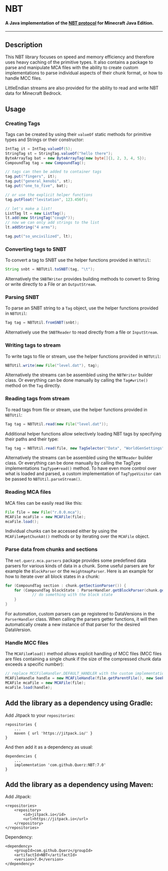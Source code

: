 # NBT

#### A Java implementation of the [NBT protocol](http://minecraft.gamepedia.com/NBT_format) for Minecraft Java Edition.
---

## Description

This NBT library focuses on speed and memory efficiency and therefore uses heavy caching of the primitive types.
It also contains a package to parse and manipulate MCA files with the ability to create custom implementations to
parse individual aspects of their chunk format, or how to handle MCC files.

LittleEndian streams are also provided for the ability to read and write NBT data for Minecraft Bedrock.

## Usage

### Creating Tags

Tags can be created by using their `valueOf` static methods for primitive types and Strings or their constructor:

```java
IntTag it = IntTag.valueOf(5);
StringTag st = StringTag.valueOf("hello there");
ByteArrayTag bat = new ByteArrayTag(new byte[]{1, 2, 3, 4, 5});
CompoundTag tag = new CompoundTag();

// tags can then be added to container tags
tag.put("fingers", it);
tag.put("general_kenobi", st);
tag.put("one_to_five", bat);

// or use the explicit helper functions
tag.putFloat("levitation", 123.456f);

// let's make a list!
ListTag lt = new ListTag();
lt.add(new StringTag("cough"));
// now we can only add strings to the list
lt.addString("4 arms");

tag.put("so_uncivilized", lt);
```

### Converting tags to SNBT

To convert a tag to SNBT use the helper functions provided in `NBTUtil`:
```java
String snbt = NBTUtil.toSNBT(tag, "\t");
```
Alternatively the `SNBTWriter` provides building methods to convert to String or write directly to a File or an `OutputStream`.

### Parsing SNBT

To parse an SNBT string to a `Tag` object, use the helper functions provided in `NBTUtil`:
```java
Tag tag = NBTUtil.fromSNBT(snbt);
```
Alternatively use the `SNBTReader` to read directly from a file or `InputStream`.

### Writing tags to stream

To write tags to file or stream, use the helper functions provided in `NBTUtil`:
```java
NBTUtil.write(new File("level.dat"), tag);
```
Alternatively the streams can be assembled using the `NBTWriter` builder class.
Or everything can be done manually by calling the `Tag#write()` method on the `Tag` directly.

### Reading tags from stream

To read tags from file or stream, use the helper functions provided in `NBTUtil`:
```java
Tag tag = NBTUtil.read(new File("level.dat"));
```
Additional helper functions allow selectively loading NBT tags by specifying their paths and their type:
```java
Tag tag = NBTUtil.read(file, new TagSelector("Data", "WorldGenSettings", "dimensions", CompoundTag.TYPE));
```
Alternatively the streams can be assembled using the `NBTReader` builder class.
Or everything can be done manually by calling the TagType implementations `TagType#read()` method.
To have even more control over what is loaded and parsed, a custom implementation of `TagTypeVisitor` can be passed to `NBTUtil.parseStream()`.

### Reading MCA files

MCA files can be easily read like this:
```java
File file = new File("r.0.0.mca");
MCAFile mcaFile = new MCAFile(file);
mcaFile.load();
```
Individual chunks can be accessed either by using the `MCAFile#getChunkAt()` methods or by iterating over the `MCAFile` object.

### Parse data from chunks and sections

The `net.querz.mca.parsers` package provides some predefined data parsers for various kinds of data in a chunk. Some useful
parsers are for example the `BlockParser` or the `HeightmapParser`.
Here is an example for how to iterate over all block states in a chunk:
```java
for (CompoundTag section : chunk.getSectionParser()) {
    for (CompoundTag blockState : ParserHandler.getBlockParser(chunk.getDataVersion(), section)) {
		    // do something with the block state
    }
}
```
For automation, custom parsers can ge registered to DataVersions in the `ParserHandler` class. When calling the parsers getter
functions, it will then automatically create a new instance of that parser for the desired DataVersion.

### Handle MCC files

The `MCAFile#load()` method allows explicit handling of MCC files (MCC files are files containing a single chunk if the
size of the compressed chunk data exceeds a specific number):
```java
// replace MCCFileHandler.DEFAULT_HANDLER with the custom implementation of MCCFileHandler
MCAFileHandle handle = new MCAFileHandle(file.getParentFile(), new SeekableFile(file, "r"), MCCFileHandler.DEFAULT_HANDLER);
MCAFile mcaFile = new MCAFile(file);
mcaFile.load(handle);
```

## Add the library as a dependency using Gradle:

Add Jitpack to your `repositories`:
```
repositories {
	...
	maven { url 'https://jitpack.io/' }
}
```
And then add it as a dependency as usual:
```
dependencies {
	...
	implementation 'com.github.Querz:NBT:7.0'
}
```

## Add the library as a dependency using Maven:
Add Jitpack:
```
<repositories>
	<repository>
		<id>jitpack.io</id>
		<url>https://jitpack.io</url>
	</repository>
</repositories>
```
Dependency:
```
<dependency>
	<groupId>com.github.Querz</groupId>
	<artifactId>NBT</artifactId>
	<version>7.0</version>
</dependency>
```